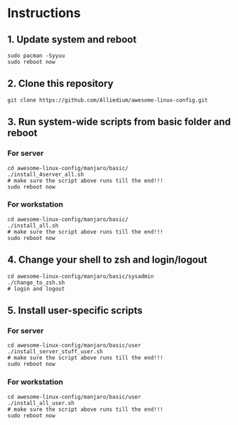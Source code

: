 # Instructions

## 1. Update system and reboot
```
sudo pacman -Syyuu
sudo reboot now
```
## 2. Clone this repository
```
git clone https://github.com/Alliedium/awesome-linux-config.git
```

## 3. Run system-wide scripts from basic folder and reboot

### For server

```
cd awesome-linux-config/manjaro/basic/
./install_4server_all.sh
# make sure the script above runs till the end!!!
sudo reboot now
```

### For workstation

```
cd awesome-linux-config/manjaro/basic/
./install_all.sh
# make sure the script above runs till the end!!!
sudo reboot now
```	
	

## 4. Change your shell to zsh and login/logout
```
cd awesome-linux-config/manjaro/basic/sysadmin
./change_to_zsh.sh
# login and logout
```
## 5. Install user-specific scripts

### For server
```
cd awesome-linux-config/manjaro/basic/user
./install_server_stuff_user.sh
# make sure the script above runs till the end!!!
sudo reboot now
```

### For workstation

```
cd awesome-linux-config/manjaro/basic/user
./install_all_user.sh
# make sure the script above runs till the end!!!
sudo reboot now
```

